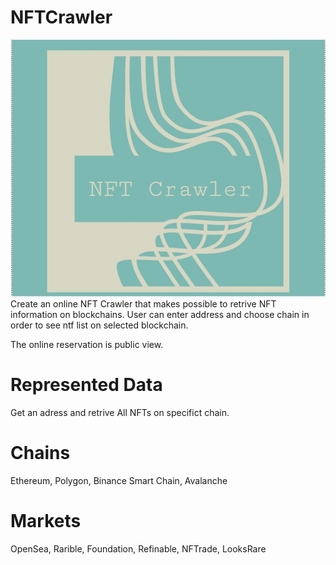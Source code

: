 # NFTCrawler
<div style="text-align:center"><img src="https://github.com/smartcontarct/NFTCrawler/blob/main/public/nftcrawler.jpg" /></div>
Create an online NFT Crawler that makes possible to retrive NFT information on blockchains. User can enter address and choose chain in order to see ntf list on selected blockchain.

The online reservation is public view. 

# Represented Data
Get an adress and retrive All NFTs on specifict chain.


# Chains
Ethereum, Polygon, Binance Smart Chain, Avalanche

# Markets
OpenSea, Rarible, Foundation, Refinable, NFTrade, LooksRare
